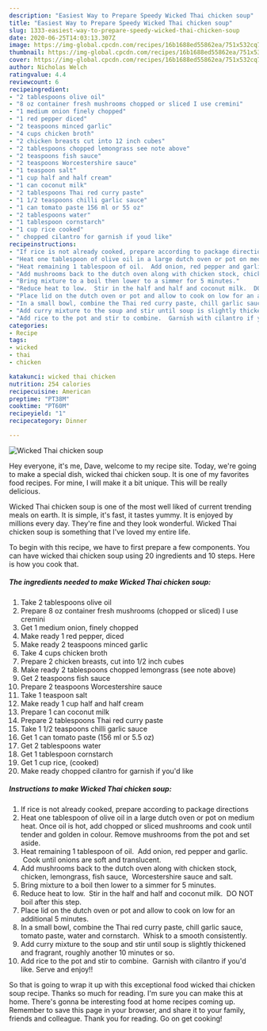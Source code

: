 ```yaml
---
description: "Easiest Way to Prepare Speedy Wicked Thai chicken soup"
title: "Easiest Way to Prepare Speedy Wicked Thai chicken soup"
slug: 1333-easiest-way-to-prepare-speedy-wicked-thai-chicken-soup
date: 2020-06-25T14:03:13.307Z
image: https://img-global.cpcdn.com/recipes/16b1688ed55862ea/751x532cq70/wicked-thai-chicken-soup-recipe-main-photo.jpg
thumbnail: https://img-global.cpcdn.com/recipes/16b1688ed55862ea/751x532cq70/wicked-thai-chicken-soup-recipe-main-photo.jpg
cover: https://img-global.cpcdn.com/recipes/16b1688ed55862ea/751x532cq70/wicked-thai-chicken-soup-recipe-main-photo.jpg
author: Nicholas Welch
ratingvalue: 4.4
reviewcount: 6
recipeingredient:
- "2 tablespoons olive oil"
- "8 oz container fresh mushrooms chopped or sliced I use cremini"
- "1 medium onion finely chopped"
- "1 red pepper diced"
- "2 teaspoons minced garlic"
- "4 cups chicken broth"
- "2 chicken breasts cut into 12 inch cubes"
- "2 tablespoons chopped lemongrass see note above"
- "2 teaspoons fish sauce"
- "2 teaspoons Worcestershire sauce"
- "1 teaspoon salt"
- "1 cup half and half cream"
- "1 can coconut milk"
- "2 tablespoons Thai red curry paste"
- "1 1/2 teaspoons chilli garlic sauce"
- "1 can tomato paste 156 ml or 55 oz"
- "2 tablespoons water"
- "1 tablespoon cornstarch"
- "1 cup rice cooked"
- " chopped cilantro for garnish if youd like"
recipeinstructions:
- "If rice is not already cooked, prepare according to package directions"
- "Heat one tablespoon of olive oil in a large dutch oven or pot on medium heat. Once oil is hot, add chopped or sliced mushrooms and cook until tender and golden in colour. Remove mushrooms from the pot and set aside."
- "Heat remaining 1 tablespoon of oil.  Add onion, red pepper and garlic.  Cook until onions are soft and translucent."
- "Add mushrooms back to the dutch oven along with chicken stock, chicken, lemongrass, fish sauce,  Worcestershire sauce and salt."
- "Bring mixture to a boil then lower to a simmer for 5 minutes."
- "Reduce heat to low.  Stir in the half and half and coconut milk.  DO NOT boil after this step."
- "Place lid on the dutch oven or pot and allow to cook on low for an additional 5 minutes."
- "In a small bowl, combine the Thai red curry paste, chill garlic sauce, tomato paste, water and cornstarch.  Whisk to a smooth consistently."
- "Add curry mixture to the soup and stir until soup is slightly thickened and fragrant, roughly another 10 minutes or so."
- "Add rice to the pot and stir to combine.  Garnish with cilantro if you&#39;d like. Serve and enjoy!!"
categories:
- Recipe
tags:
- wicked
- thai
- chicken

katakunci: wicked thai chicken 
nutrition: 254 calories
recipecuisine: American
preptime: "PT38M"
cooktime: "PT60M"
recipeyield: "1"
recipecategory: Dinner

---
```



![Wicked Thai chicken soup](https://img-global.cpcdn.com/recipes/16b1688ed55862ea/751x532cq70/wicked-thai-chicken-soup-recipe-main-photo.jpg)

Hey everyone, it's me, Dave, welcome to my recipe site. Today, we're going to make a special dish, wicked thai chicken soup. It is one of my favorites food recipes. For mine, I will make it a bit unique. This will be really delicious.

Wicked Thai chicken soup is one of the most well liked of current trending meals on earth. It is simple, it's fast, it tastes yummy. It is enjoyed by millions every day. They're fine and they look wonderful. Wicked Thai chicken soup is something that I've loved my entire life.




To begin with this recipe, we have to first prepare a few components. You can have wicked thai chicken soup using 20 ingredients and 10 steps. Here is how you cook that.

<!--inarticleads1-->

##### The ingredients needed to make Wicked Thai chicken soup:

1. Take 2 tablespoons olive oil
1. Prepare 8 oz container fresh mushrooms (chopped or sliced) I use cremini
1. Get 1 medium onion, finely chopped
1. Make ready 1 red pepper, diced
1. Make ready 2 teaspoons minced garlic
1. Take 4 cups chicken broth
1. Prepare 2 chicken breasts, cut into 1/2 inch cubes
1. Make ready 2 tablespoons chopped lemongrass (see note above)
1. Get 2 teaspoons fish sauce
1. Prepare 2 teaspoons Worcestershire sauce
1. Take 1 teaspoon salt
1. Make ready 1 cup half and half cream
1. Prepare 1 can coconut milk
1. Prepare 2 tablespoons Thai red curry paste
1. Take 1 1/2 teaspoons chilli garlic sauce
1. Get 1 can tomato paste (156 ml or 5.5 oz)
1. Get 2 tablespoons water
1. Get 1 tablespoon cornstarch
1. Get 1 cup rice, (cooked)
1. Make ready  chopped cilantro for garnish if you&#39;d like




<!--inarticleads2-->

##### Instructions to make Wicked Thai chicken soup:

1. If rice is not already cooked, prepare according to package directions
1. Heat one tablespoon of olive oil in a large dutch oven or pot on medium heat. Once oil is hot, add chopped or sliced mushrooms and cook until tender and golden in colour. Remove mushrooms from the pot and set aside.
1. Heat remaining 1 tablespoon of oil.  Add onion, red pepper and garlic.  Cook until onions are soft and translucent.
1. Add mushrooms back to the dutch oven along with chicken stock, chicken, lemongrass, fish sauce,  Worcestershire sauce and salt.
1. Bring mixture to a boil then lower to a simmer for 5 minutes.
1. Reduce heat to low.  Stir in the half and half and coconut milk.  DO NOT boil after this step.
1. Place lid on the dutch oven or pot and allow to cook on low for an additional 5 minutes.
1. In a small bowl, combine the Thai red curry paste, chill garlic sauce, tomato paste, water and cornstarch.  Whisk to a smooth consistently.
1. Add curry mixture to the soup and stir until soup is slightly thickened and fragrant, roughly another 10 minutes or so.
1. Add rice to the pot and stir to combine.  Garnish with cilantro if you&#39;d like. Serve and enjoy!!




So that is going to wrap it up with this exceptional food wicked thai chicken soup recipe. Thanks so much for reading. I'm sure you can make this at home. There's gonna be interesting food at home recipes coming up. Remember to save this page in your browser, and share it to your family, friends and colleague. Thank you for reading. Go on get cooking!
